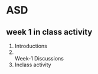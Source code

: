 # ASD
## week 1 in class activity
<ol>
  <li>Introductions<li>
    
  </li> Week-1 Discussions</li>
  <li> Inclass activity</li>
</ol>
